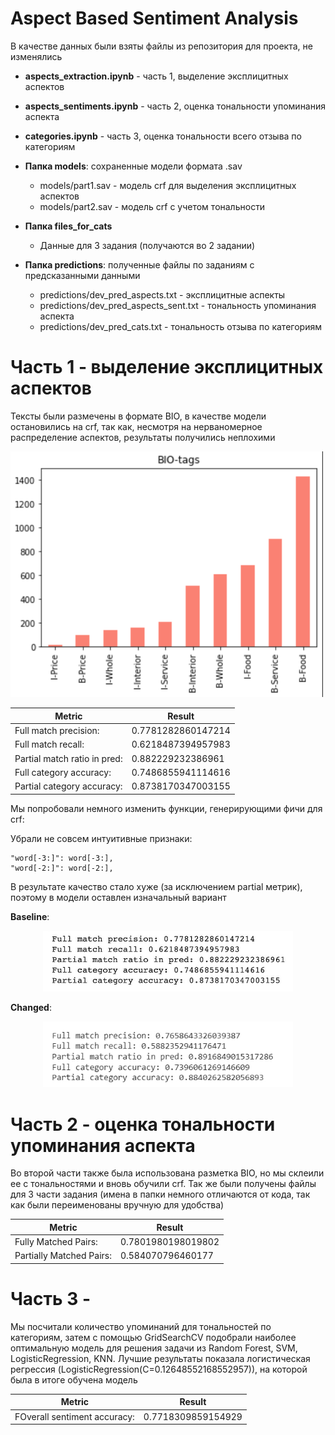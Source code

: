 # Aspect Based Sentiment Analysis

В качестве данных были взяты файлы из репозитория для проекта, не изменялись
- **aspects_extraction.ipynb** - часть 1, выделение эксплицитных аспектов
- **aspects_sentiments.ipynb** - часть 2, оценка тональности упоминания аспекта
- **categories.ipynb** - часть 3, оценка тональности всего отзыва по категориям

- **Папка models**: сохраненные модели формата .sav
  - models/part1.sav - модель crf для выделения эксплицитных аспектов 
  - models/part2.sav - модель crf с учетом тональности

- **Папка files_for_cats**
  - Данные для 3 задания (получаются во 2 задании)

- **Папка predictions**: полученные файлы по заданиям с предсказанными данными 
  - predictions/dev_pred_aspects.txt - эксплицитные аспекты
  - predictions/dev_pred_aspects_sent.txt - тональность упоминания аспекта
  - predictions/dev_pred_cats.txt - тональность отзыва по категориям


# Часть 1 - выделение эксплицитных аспектов
Тексты были размечены в формате BIO, в качестве модели остановились на crf, так как, несмотря на нерваномерное распределение аспектов, результаты получились неплохими

<p align="left">
<img src="images/pos_distr.png" alt="pos_distr" width="500" />
</p>

| Metric                       | Result             |
|------------------------------|--------------------|
| Full match precision:        | 0.7781282860147214 |
| Full match recall:           | 0.6218487394957983 |
| Partial match ratio in pred: | 0.882229232386961  |
| Full category accuracy:      | 0.7486855941114616 |
| Partial category accuracy:   | 0.8738170347003155 |

Мы попробовали немного изменить функции, генерирующими фичи для crf:
 
Убрали не совсем интуитивные признаки:
```
"word[-3:]": word[-3:],
"word[-2:]": word[-2:],
```

В результате качество стало хуже (за исключением partial метрик), поэтому в модели оставлен изначальный вариант 

**Baseline**:
<p align="center">
<img src="images/base.png" alt="pos_distr" width="400" />

**Changed**:
<p align="center">
<img src="images/change.png" alt="pos_distr" width="400" />
</p>

# Часть 2 - оценка тональности упоминания аспекта

Во второй части также была использована разметка BIO, но мы склеили ее с тональностями и вновь обучили crf.
Так же были получены файлы для 3 части задания (имена в папки немного отличаются от кода, так как были переименованы вручную для удобства)


| Metric                       | Result             |
|------------------------------|--------------------|
| Fully Matched Pairs:         | 0.7801980198019802 |
| Partially Matched Pairs:     |  0.584070796460177 |

# Часть 3 - 
Мы посчитали количество упоминаний для тональностей по категориям, затем с помощью GridSearchCV подобрали наиболее оптимальную модель для решения задачи из Random Forest, SVM, LogisticRegression, KNN. Лучшие результаты показала логистическая регрессия (LogisticRegression(C=0.12648552168552957)), на которой была в итоге обучена модель 

| Metric                       | Result             |
|------------------------------|--------------------|
| FOverall sentiment accuracy: | 0.7718309859154929 |


